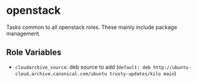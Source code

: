 openstack
=========

Tasks common to all openstack roles.  These mainly include package management.

Role Variables
--------------

* ```cloudarchive_source```: deb source to add (`default: deb http://ubuntu-cloud.archive.canonical.com/ubuntu trusty-updates/kilo main`)
